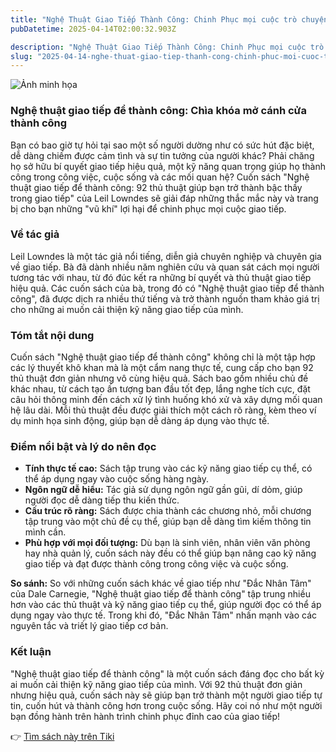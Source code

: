 ```yaml
---
title: "Nghệ Thuật Giao Tiếp Thành Công: Chinh Phục mọi cuộc trò chuyện"
pubDatetime: 2025-04-14T02:00:32.903Z

description: "Nghệ Thuật Giao Tiếp Thành Công: Chinh Phục mọi cuộc trò chuyện"
slug: "2025-04-14-nghe-thuat-giao-tiep-thanh-cong-chinh-phuc-moi-cuoc-tro-chuyen"
---
```


![Ảnh minh họa](https://external-content.duckduckgo.com/iu/?u=https%3A%2F%2Fsachnoi.cc%2Fwp-content%2Fuploads%2F2022%2F07%2FSach-Noi-Nghe-Thuat-Giao-Tiep-De-Thanh-Cong-Leil-Lowndes-audio-book-sachnoi.cc-03.jpg&f=1&nofb=1&ipt=60fcf58a402bc72bc621f12e4f3a8d4e52f74a65076b82fb4e75c2685d4e1cd8) 

 ### Nghệ thuật giao tiếp để thành công: Chìa khóa mở cánh cửa thành công

Bạn có bao giờ tự hỏi tại sao một số người dường như có sức hút đặc biệt, dễ dàng chiếm được cảm tình và sự tin tưởng của người khác? Phải chăng họ sở hữu bí quyết giao tiếp hiệu quả, một kỹ năng quan trọng giúp họ thành công trong công việc, cuộc sống và các mối quan hệ? Cuốn sách "Nghệ thuật giao tiếp để thành công: 92 thủ thuật giúp bạn trở thành bậc thầy trong giao tiếp" của Leil Lowndes sẽ giải đáp những thắc mắc này và trang bị cho bạn những "vũ khí" lợi hại để chinh phục mọi cuộc giao tiếp.

### Về tác giả

Leil Lowndes là một tác giả nổi tiếng, diễn giả chuyên nghiệp và chuyên gia về giao tiếp. Bà đã dành nhiều năm nghiên cứu và quan sát cách mọi người tương tác với nhau, từ đó đúc kết ra những bí quyết và thủ thuật giao tiếp hiệu quả. Các cuốn sách của bà, trong đó có "Nghệ thuật giao tiếp để thành công", đã được dịch ra nhiều thứ tiếng và trở thành nguồn tham khảo giá trị cho những ai muốn cải thiện kỹ năng giao tiếp của mình.

### Tóm tắt nội dung

Cuốn sách "Nghệ thuật giao tiếp để thành công" không chỉ là một tập hợp các lý thuyết khô khan mà là một cẩm nang thực tế, cung cấp cho bạn 92 thủ thuật đơn giản nhưng vô cùng hiệu quả. Sách bao gồm nhiều chủ đề khác nhau, từ cách tạo ấn tượng ban đầu tốt đẹp, lắng nghe tích cực, đặt câu hỏi thông minh đến cách xử lý tình huống khó xử và xây dựng mối quan hệ lâu dài. Mỗi thủ thuật đều được giải thích một cách rõ ràng, kèm theo ví dụ minh họa sinh động, giúp bạn dễ dàng áp dụng vào thực tế.

### Điểm nổi bật và lý do nên đọc

*   **Tính thực tế cao:** Sách tập trung vào các kỹ năng giao tiếp cụ thể, có thể áp dụng ngay vào cuộc sống hàng ngày.
*   **Ngôn ngữ dễ hiểu:** Tác giả sử dụng ngôn ngữ gần gũi, dí dỏm, giúp người đọc dễ dàng tiếp thu kiến thức.
*   **Cấu trúc rõ ràng:** Sách được chia thành các chương nhỏ, mỗi chương tập trung vào một chủ đề cụ thể, giúp bạn dễ dàng tìm kiếm thông tin mình cần.
*   **Phù hợp với mọi đối tượng:** Dù bạn là sinh viên, nhân viên văn phòng hay nhà quản lý, cuốn sách này đều có thể giúp bạn nâng cao kỹ năng giao tiếp và đạt được thành công trong công việc và cuộc sống.

**So sánh:** So với những cuốn sách khác về giao tiếp như "Đắc Nhân Tâm" của Dale Carnegie, "Nghệ thuật giao tiếp để thành công" tập trung nhiều hơn vào các thủ thuật và kỹ năng giao tiếp cụ thể, giúp người đọc có thể áp dụng ngay vào thực tế. Trong khi đó, "Đắc Nhân Tâm" nhấn mạnh vào các nguyên tắc và triết lý giao tiếp cơ bản.

### Kết luận

"Nghệ thuật giao tiếp để thành công" là một cuốn sách đáng đọc cho bất kỳ ai muốn cải thiện kỹ năng giao tiếp của mình. Với 92 thủ thuật đơn giản nhưng hiệu quả, cuốn sách này sẽ giúp bạn trở thành một người giao tiếp tự tin, cuốn hút và thành công hơn trong cuộc sống. Hãy coi nó như một người bạn đồng hành trên hành trình chinh phục đỉnh cao của giao tiếp!


👉 [Tìm sách này trên Tiki](https://tiki.vn/search?q=Ngh%E1%BB%87%20thu%E1%BA%ADt%20giao%20ti%E1%BA%BFp%20%C4%91%E1%BB%83%20th%C3%A0nh%20c%C3%B4ng%20%3A%2092%20th%E1%BB%A7%20thu%E1%BA%ADt%20gi%C3%BAp%20b%E1%BA%A1n%20tr%E1%BB%9F%20th%C3%A0nh%20b%E1%BA%ADc%20th%E1%BA%A7y%20trong%20giao%20ti%E1%BA%BFp)
